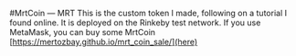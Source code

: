 #MrtCoin — MRT
This is the custom token I made, following on a tutorial I found online. It is deployed on the Rinkeby test network. If you use MetaMask, you can buy some MrtCoin [https://mertozbay.github.io/mrt_coin_sale/](here)
